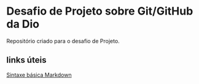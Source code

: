 # Desafio de Projeto sobre Git/GitHub da Dio
Repositório criado para o desafio de Projeto.

## links úteis 
[Sintaxe básica Markdown](https://www.markdownguide.org/basic-syntax/)
